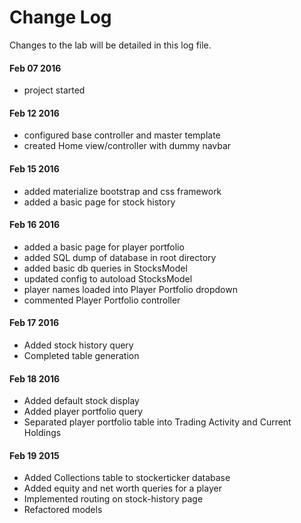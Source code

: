 # Change Log
Changes to the lab will be detailed in this log file.

#### Feb 07 2016
- project started

#### Feb 12 2016
- configured base controller and master template
- created Home view/controller with dummy navbar

#### Feb 15 2016
- added materialize bootstrap and css framework
- added a basic page for stock history

#### Feb 16 2016
- added a basic page for player portfolio
- added SQL dump of database in root directory
- added basic db queries in StocksModel
- updated config to autoload StocksModel
- player names loaded into Player Portfolio dropdown
- commented Player Portfolio controller

#### Feb 17 2016
- Added stock history query
- Completed table generation

#### Feb 18 2016
- Added default stock display
- Added player portfolio query
- Separated player portfolio table into Trading Activity and Current Holdings

#### Feb 19 2015
- Added Collections table to stockerticker database
- Added equity and net worth queries for a player
- Implemented routing on stock-history page
- Refactored models